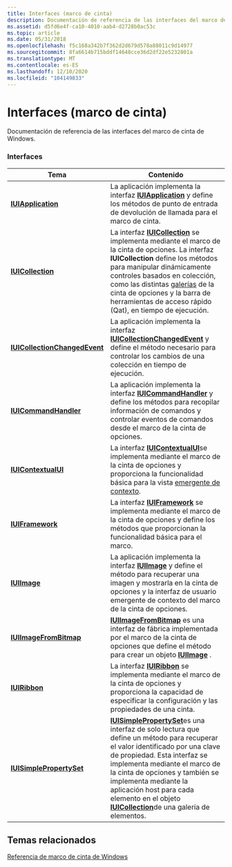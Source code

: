 ```yaml
---
title: Interfaces (marco de cinta)
description: Documentación de referencia de las interfaces del marco de cinta de Windows.
ms.assetid: d5fd6e4f-ca10-4010-aab4-d2728b0ac53c
ms.topic: article
ms.date: 05/31/2018
ms.openlocfilehash: f5c168a342b7f362d2d679d578a88011c9d14977
ms.sourcegitcommit: 8fa6614b715bddf14648cce36d2df22e5232801a
ms.translationtype: MT
ms.contentlocale: es-ES
ms.lasthandoff: 12/10/2020
ms.locfileid: "104149833"
---
```

# <a name="interfaces-ribbon-framework"></a>Interfaces (marco de cinta)

Documentación de referencia de las interfaces del marco de cinta de Windows.

### <a name="interfaces"></a>Interfaces



| Tema                                                                                  | Contenido                                                                                                                                                                                                                                                                                                                                                                                                        |
|----------------------------------------------------------------------------------------|-----------------------------------------------------------------------------------------------------------------------------------------------------------------------------------------------------------------------------------------------------------------------------------------------------------------------------------------------------------------------------------------------------------------|
| [**IUIApplication**](/windows/desktop/api/uiribbon/nn-uiribbon-iuiapplication)                       | La aplicación implementa la interfaz [**IUIApplication**](/windows/desktop/api/uiribbon/nn-uiribbon-iuiapplication) y define los métodos de punto de entrada de devolución de llamada para el marco de cinta.<br/>                                                                                                                                                                                                              |
| [**IUICollection**](/windows/desktop/api/uiribbon/nn-uiribbon-iuicollection)                         | La interfaz [**IUICollection**](/windows/desktop/api/uiribbon/nn-uiribbon-iuicollection) se implementa mediante el marco de la cinta de opciones. La interfaz **IUICollection** define los métodos para manipular dinámicamente controles basados en colección, como las distintas [galerías](ribbon-controls-galleries.md) de la cinta de opciones y la barra de herramientas de acceso rápido (Qat), en tiempo de ejecución.<br/>                                              |
| [**IUICollectionChangedEvent**](/windows/desktop/api/uiribbon/nn-uiribbon-iuicollectionchangedevent) | La aplicación implementa la interfaz [**IUICollectionChangedEvent**](/windows/desktop/api/uiribbon/nn-uiribbon-iuicollectionchangedevent) y define el método necesario para controlar los cambios de una colección en tiempo de ejecución.<br/>                                                                                                                                                                                |
| [**IUICommandHandler**](/windows/desktop/api/uiribbon/nn-uiribbon-iuicommandhandler)                 | La aplicación implementa la interfaz [**IUICommandHandler**](/windows/desktop/api/uiribbon/nn-uiribbon-iuicommandhandler) y define los métodos para recopilar información de comandos y controlar eventos de comandos desde el marco de la cinta de opciones.<br/>                                                                                                                                                              |
| [**IUIContextualUI**](/windows/desktop/api/uiribbon/nn-uiribbon-iuicontextualui)                     | La interfaz [**IUIContextualUI**](/windows/desktop/api/uiribbon/nn-uiribbon-iuicontextualui)se implementa mediante el marco de la cinta de opciones y proporciona la funcionalidad básica para la vista [emergente de contexto](windowsribbon-controls-contextpopup.md).<br/>                                                                                                                                                                       |
| [**IUIFramework**](/windows/desktop/api/uiribbon/nn-uiribbon-iuiframework)                           | La interfaz [**IUIFramework**](/windows/desktop/api/uiribbon/nn-uiribbon-iuiframework) se implementa mediante el marco de la cinta de opciones y define los métodos que proporcionan la funcionalidad básica para el marco.<br/>                                                                                                                                                                                                     |
| [**IUIImage**](/windows/desktop/api/uiribbon/nn-uiribbon-iuiimage)                                   | La aplicación implementa la interfaz [**IUIImage**](/windows/desktop/api/uiribbon/nn-uiribbon-iuiimage) y define el método para recuperar una imagen y mostrarla en la cinta de opciones y la interfaz de usuario emergente de contexto del marco de la cinta de opciones.<br/>                                                                                                                                                                          |
| [**IUIImageFromBitmap**](/windows/desktop/api/uiribbon/nn-uiribbon-iuiimagefrombitmap)               | [**IUIImageFromBitmap**](/windows/desktop/api/uiribbon/nn-uiribbon-iuiimagefrombitmap) es una interfaz de fábrica implementada por el marco de la cinta de opciones que define el método para crear un objeto [**IUIImage**](/windows/desktop/api/uiribbon/nn-uiribbon-iuiimage) .<br/>                                                                                                                                                             |
| [**IUIRibbon**](/windows/desktop/api/uiribbon/nn-uiribbon-iuiribbon)                                 | La interfaz [**IUIRibbon**](/windows/desktop/api/uiribbon/nn-uiribbon-iuiribbon) se implementa mediante el marco de la cinta de opciones y proporciona la capacidad de especificar la configuración y las propiedades de una cinta. <br/>                                                                                                                                                                                                               |
| [**IUISimplePropertySet**](/windows/desktop/api/uiribbon/nn-uiribbon-iuisimplepropertyset)           | [**IUISimplePropertySet**](/windows/desktop/api/uiribbon/nn-uiribbon-iuisimplepropertyset)es una interfaz de solo lectura que define un método para recuperar el valor identificado por una clave de propiedad. Esta interfaz se implementa mediante el marco de la cinta de opciones y también se implementa mediante la aplicación host para cada elemento en el objeto [**IUICollection**](/windows/desktop/api/uiribbon/nn-uiribbon-iuicollection)de una galería de elementos.<br/> |



 

## <a name="related-topics"></a>Temas relacionados

<dl> <dt>

[Referencia de marco de cinta de Windows](windowsribbon-reference-entry.md)
</dt> </dl>

 

